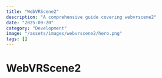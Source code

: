 ```yaml
---
title: "WebVRScene2"
description: "A comprehensive guide covering webvrscene2"
date: "2025-09-20"
category: "Development"
image: "/assets/images/webvrscene2/hero.png"
tags: []
---
```


# WebVRScene2



